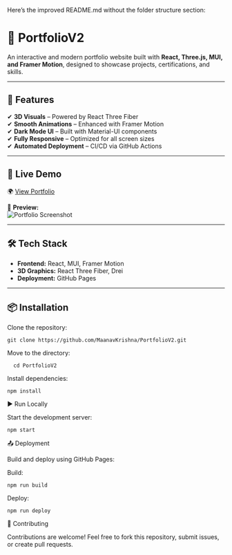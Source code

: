 Here’s the improved README.md without the folder structure section:

# 🚀 PortfolioV2

An interactive and modern portfolio website built with **React, Three.js, MUI, and Framer Motion**, designed to showcase projects, certifications, and skills.

---

## 🌟 Features
✔ **3D Visuals** – Powered by React Three Fiber  
✔ **Smooth Animations** – Enhanced with Framer Motion  
✔ **Dark Mode UI** – Built with Material-UI components  
✔ **Fully Responsive** – Optimized for all screen sizes  
✔ **Automated Deployment** – CI/CD via GitHub Actions  

---

## 🔗 Live Demo  
🌍 [View Portfolio](https://maanavkrishna.github.io/PortfolioV2/)  

📸 **Preview:**  
![Portfolio Screenshot](./public/preview.png)

---

## 🛠️ Tech Stack  
- **Frontend:** React, MUI, Framer Motion  
- **3D Graphics:** React Three Fiber, Drei  
- **Deployment:** GitHub Pages  

---

## 📦 Installation  
Clone the repository:  
    
    git clone https://github.com/MaanavKrishna/PortfolioV2.git

Move to the directory:
      
      cd PortfolioV2

Install dependencies:

    npm install

▶️ Run Locally

Start the development server:

    npm start

📤 Deployment

Build and deploy using GitHub Pages:

Build:

    npm run build

Deploy:

    npm run deploy

🤝 Contributing

Contributions are welcome! Feel free to fork this repository, submit issues, or create pull requests.
